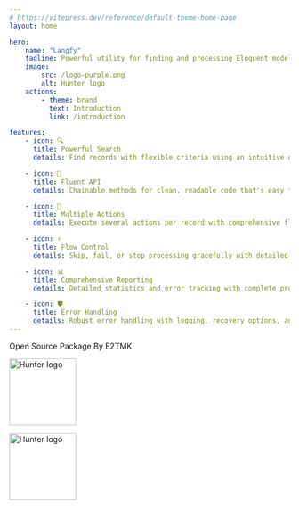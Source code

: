 ```yaml
---
# https://vitepress.dev/reference/default-theme-home-page
layout: home

hero:
    name: "Langfy"
    tagline: Powerful utility for finding and processing Eloquent model records with a fluent, chainable API
    image:
        src: /logo-purple.png
        alt: Hunter logo
    actions:
        - theme: brand
          text: Introduction
          link: /introduction

features:
    - icon: 🔍
      title: Powerful Search
      details: Find records with flexible criteria using an intuitive query builder interface.

    - icon: 🔗
      title: Fluent API
      details: Chainable methods for clean, readable code that's easy to understand and maintain.

    - icon: 🎯
      title: Multiple Actions
      details: Execute several actions per record with comprehensive flow control and error handling.

    - icon: ⚡
      title: Flow Control
      details: Skip, fail, or stop processing gracefully with detailed feedback and logging.

    - icon: 📊
      title: Comprehensive Reporting
      details: Detailed statistics and error tracking with complete processing summaries.

    - icon: 🛡️
      title: Error Handling
      details: Robust error handling with logging, recovery options, and graceful degradation.
---
```


<div class="home-footer">
  <div class="footer-text">
    Open Source Package By E2TMK
  </div>
  
  <div class="footer-divider"></div>
  
  <img src="/logo-zinc.png"
    width="120" 
    alt="Hunter logo" class="footer-logo langfy-logo-dark" />
  
  <img src="/logo-purple.png"
    width="120" 
    alt="Hunter logo" class="footer-logo langfy-logo-light" />
</div>

